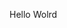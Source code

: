 Hello Wolrd





















































































































































































































































































































































































































































































































































































































































































































































































































































































































































































































































































































































































































































































































































































































































































































































































































































































































































































































































































































































































































































































































































































